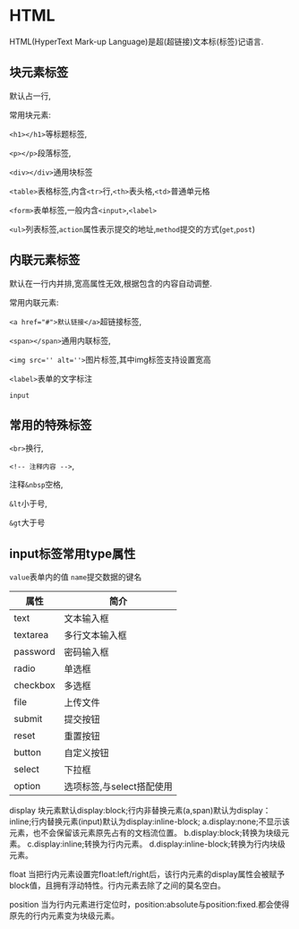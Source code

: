 # HTML #

HTML(HyperText Mark-up Language)是超(超链接)文本标(标签)记语言.


## 块元素标签 ##

默认占一行,

常用块元素:

`<h1></h1>`等标题标签,

`<p></p>`段落标签,

`<div></div>`通用块标签

`<table>`表格标签,内含`<tr>`行,`<th>`表头格,`<td>`普通单元格

`<form>`表单标签,一般内含`<input>`,`<label>`

`<ul>`列表标签,`action`属性表示提交的地址,`method`提交的方式(`get`,`post`)

## 内联元素标签 ##

默认在一行内并排,宽高属性无效,根据包含的内容自动调整.

常用内联元素:

`<a href="#">默认链接</a>`超链接标签,

`<span></span>`通用内联标签,

`<img src='' alt=''>`图片标签,其中img标签支持设置宽高

`<label>`表单的文字标注

`input`


## 常用的特殊标签 ##

`<br>`换行,

`<!-- 注释内容 -->`,

注释`&nbsp`空格,

`&lt`小于号,

`&gt`大于号

## input标签常用type属性 ##
`value`表单内的值
`name`提交数据的键名

| 属性 | 简介 |
| --- | --- |
| text | 文本输入框 |
| textarea | 多行文本输入框 |
| password | 密码输入框 |
| radio | 单选框 |
| checkbox | 多选框 |
| file | 上传文件 |
| submit | 提交按钮 |
| reset | 重置按钮 |
| button | 自定义按钮 |
| select | 下拉框 |
| option | 选项标签,与select搭配使用 |

display
块元素默认display:block;行内非替换元素(a,span)默认为display：inline;行内替换元素(input)默认为display:inline-block;
a.display:none;不显示该元素，也不会保留该元素原先占有的文档流位置。
b.display:block;转换为块级元素。
c.display:inline;转换为行内元素。
d.display:inline-block;转换为行内块级元素。

float
当把行内元素设置完float:left/right后，该行内元素的display属性会被赋予block值，且拥有浮动特性。行内元素去除了之间的莫名空白。

position
当为行内元素进行定位时，position:absolute与position:fixed.都会使得原先的行内元素变为块级元素。